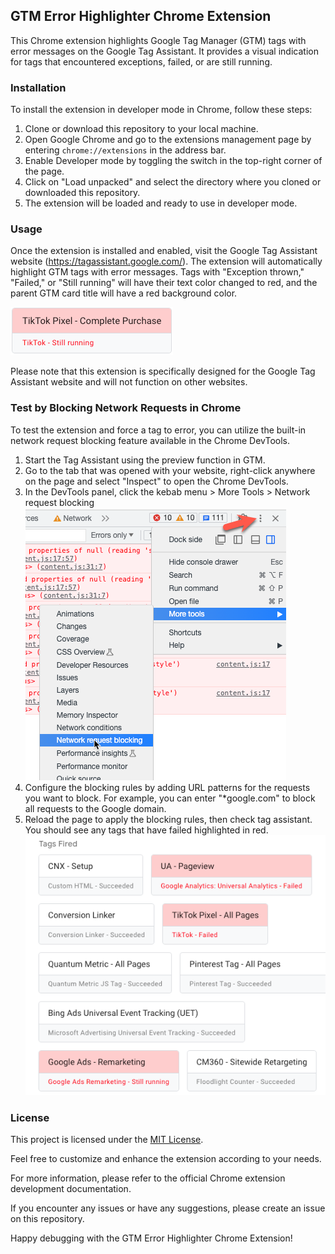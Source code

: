 ## GTM Error Highlighter Chrome Extension

This Chrome extension highlights Google Tag Manager (GTM) tags with error messages on the Google Tag Assistant. It provides a visual indication for tags that encountered exceptions, failed, or are still running.

### Installation

To install the extension in developer mode in Chrome, follow these steps:

1. Clone or download this repository to your local machine.
2. Open Google Chrome and go to the extensions management page by entering `chrome://extensions` in the address bar.
3. Enable Developer mode by toggling the switch in the top-right corner of the page.
4. Click on "Load unpacked" and select the directory where you cloned or downloaded this repository.
5. The extension will be loaded and ready to use in developer mode.

### Usage

Once the extension is installed and enabled, visit the Google Tag Assistant website (https://tagassistant.google.com/). The extension will automatically highlight GTM tags with error messages. Tags with "Exception thrown," "Failed," or "Still running" will have their text color changed to red, and the parent GTM card title will have a red background color.

![Tag Example](tag-example.png)

Please note that this extension is specifically designed for the Google Tag Assistant website and will not function on other websites.

### Test by Blocking Network Requests in Chrome

To test the extension and force a tag to error, you can utilize the built-in network request blocking feature available in the Chrome DevTools.

1. Start the Tag Assistant using the preview function in GTM.
2. Go to the tab that was opened with your website, right-click anywhere on the page and select "Inspect" to open the Chrome DevTools.
3. In the DevTools panel, click the kebab menu >  More Tools > Network request blocking
![Tag Example](network-blocking.png)
4. Configure the blocking rules by adding URL patterns for the requests you want to block. For example, you can enter "*google.com" to block all requests to the Google domain.
5. Reload the page to apply the blocking rules, then check tag assistant. You should see any tags that have failed highlighted in red.
![Tag Example](tag-error-examples-large.png)

### License

This project is licensed under the [MIT License](LICENSE).

Feel free to customize and enhance the extension according to your needs.

For more information, please refer to the official Chrome extension development documentation.

If you encounter any issues or have any suggestions, please create an issue on this repository.

Happy debugging with the GTM Error Highlighter Chrome Extension!